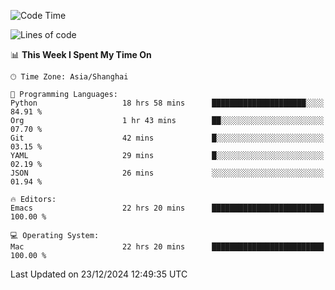 <!--START_SECTION:waka-->
![Code Time](http://img.shields.io/badge/Code%20Time-2%2C400%20hrs%2055%20mins-blue)

![Lines of code](https://img.shields.io/badge/From%20Hello%20World%20I%27ve%20Written-309.8%20thousand%20lines%20of%20code-blue)

📊 **This Week I Spent My Time On** 

```text
🕑︎ Time Zone: Asia/Shanghai

💬 Programming Languages: 
Python                   18 hrs 58 mins      █████████████████████░░░░   84.91 % 
Org                      1 hr 43 mins        ██░░░░░░░░░░░░░░░░░░░░░░░   07.70 % 
Git                      42 mins             █░░░░░░░░░░░░░░░░░░░░░░░░   03.15 % 
YAML                     29 mins             █░░░░░░░░░░░░░░░░░░░░░░░░   02.19 % 
JSON                     26 mins             ░░░░░░░░░░░░░░░░░░░░░░░░░   01.94 % 

🔥 Editors: 
Emacs                    22 hrs 20 mins      █████████████████████████   100.00 % 

💻 Operating System: 
Mac                      22 hrs 20 mins      █████████████████████████   100.00 % 
```


 Last Updated on 23/12/2024 12:49:35 UTC
<!--END_SECTION:waka-->
